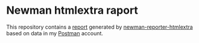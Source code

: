 # Newman htmlextra raport 
This repository contains a [report](https://raw.githack.com/Patkarska/newman/main/newman%20htmlextra/Books%20API-2023-07-11-12-04-39-016-0.html) generated by [newman-reporter-htmlextra](https://www.npmjs.com/package/newman-reporter-htmlextra) based on data in my [Postman](https://www.postman.com/satellite-geoscientist-5137165/workspace/resume-workspace/collection/28396199-af1a235e-1666-4979-993c-71045ab66e4e?action=share&creator=28396199) account.

